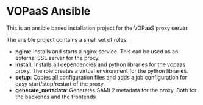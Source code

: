 # VOPaaS Ansible

This is an ansible based installation project for the VOPaaS proxy server.

The ansible project contains a small set of roles:

* **nginx**: Installs and starts a nginx service. This can be used as an external SSL server for
the proxy.
* **install**: Installs all dependencies and python libraries for the vopaas proxy.
The role creates a virtual environment for the python libraries.
* **setup**: Copies all configuration files and adds a job configuration for easy start/stop/restart
of the proxy.
* **generate_metadata**: Generates SAML2 metadata for the proxy. 
Both for the backends and the frontends
